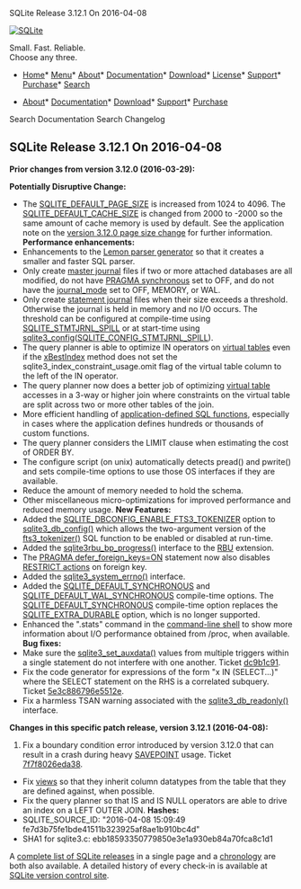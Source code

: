 




SQLite Release 3\.12\.1 On 2016\-04\-08




[![SQLite](../images/sqlite370_banner.gif)](../index.html)


Small. Fast. Reliable.  
Choose any three.


* [Home](../index.html)* [Menu](javascript:void(0))* [About](../about.html)* [Documentation](../docs.html)* [Download](../download.html)* [License](../copyright.html)* [Support](../support.html)* [Purchase](../prosupport.html)* [Search](javascript:void(0))




* [About](../about.html)* [Documentation](../docs.html)* [Download](../download.html)* [Support](../support.html)* [Purchase](../prosupport.html)






Search Documentation
Search Changelog







## SQLite Release 3\.12\.1 On 2016\-04\-08

**Prior changes from version 3\.12\.0 (2016\-03\-29\):**


**Potentially Disruptive Change:**
- The [SQLITE\_DEFAULT\_PAGE\_SIZE](../compile.html#default_page_size) is increased from 1024 to 4096\.
 The [SQLITE\_DEFAULT\_CACHE\_SIZE](../compile.html#default_cache_size) is changed from 2000 to \-2000 so
 the same amount of cache memory is used by default.
 See the application note on the
 [version 3\.12\.0 page size change](../pgszchng2016.html) for further information.
**Performance enhancements:**
- Enhancements to the [Lemon parser generator](../lemon.html)
 so that it creates a smaller and faster SQL parser.
- Only create [master journal](../tempfiles.html#superjrnl) files if two or more attached databases are all
 modified, do not have [PRAGMA synchronous](../pragma.html#pragma_synchronous) set to OFF, and
 do not have the [journal\_mode](../pragma.html#pragma_journal_mode) set to OFF, MEMORY, or WAL.
- Only create [statement journal](../tempfiles.html#stmtjrnl) files when their size exceeds a threshold.
 Otherwise the journal is held in memory and no I/O occurs. The threshold
 can be configured at compile\-time using [SQLITE\_STMTJRNL\_SPILL](../compile.html#stmtjrnl_spill) or at
 start\-time using [sqlite3\_config](../c3ref/config.html)([SQLITE\_CONFIG\_STMTJRNL\_SPILL](../c3ref/c_config_covering_index_scan.html#sqliteconfigstmtjrnlspill)).
- The query planner is able to optimize IN operators on [virtual tables](../vtab.html)
 even if the [xBestIndex](../vtab.html#xbestindex) method does not set the
 sqlite3\_index\_constraint\_usage.omit flag of the
 virtual table column to the left of the IN operator.
- The query planner now does a better job of optimizing [virtual table](../vtab.html)
 accesses in a 3\-way or higher join where constraints on the virtual
 table are split across two or more other tables of the join.
- More efficient handling of [application\-defined SQL functions](../appfunc.html), especially
 in cases where the application defines hundreds or thousands of
 custom functions.
- The query planner considers the LIMIT clause when estimating the cost
 of ORDER BY.
- The configure script (on unix) automatically detects
 pread() and pwrite() and sets compile\-time options to use those OS
 interfaces if they are available.
- Reduce the amount of memory needed to hold the schema.
- Other miscellaneous micro\-optimizations for improved performance and reduced
 memory usage.
**New Features:**
- Added the [SQLITE\_DBCONFIG\_ENABLE\_FTS3\_TOKENIZER](../c3ref/c_dbconfig_defensive.html#sqlitedbconfigenablefts3tokenizer) option to [sqlite3\_db\_config()](../c3ref/db_config.html)
 which allows the two\-argument version of the [fts3\_tokenizer()](../fts3.html#f3tknzr) SQL function to
 be enabled or disabled at run\-time.
- Added the [sqlite3rbu\_bp\_progress()](https://www.sqlite.org/src/artifact/d7cc99350?ln=403-443)
 interface to the [RBU](../rbu.html) extension.
- The [PRAGMA defer\_foreign\_keys\=ON](../pragma.html#pragma_defer_foreign_keys) statement now also disables
 [RESTRICT actions](../foreignkeys.html#fk_actions) on foreign key.
- Added the [sqlite3\_system\_errno()](../c3ref/system_errno.html) interface.
- Added the [SQLITE\_DEFAULT\_SYNCHRONOUS](../compile.html#default_synchronous) and [SQLITE\_DEFAULT\_WAL\_SYNCHRONOUS](../compile.html#default_wal_synchronous)
 compile\-time options. The [SQLITE\_DEFAULT\_SYNCHRONOUS](../compile.html#default_synchronous) compile\-time option
 replaces the [SQLITE\_EXTRA\_DURABLE](../compile.html#extra_durable) option, which is no longer supported.
- Enhanced the ".stats" command in the [command\-line shell](../cli.html) to show more
 information about I/O performance obtained from /proc, when available.
**Bug fixes:**
- Make sure the [sqlite3\_set\_auxdata()](../c3ref/get_auxdata.html) values from multiple triggers
 within a single statement do not interfere with one another.
 Ticket [dc9b1c91](https://www.sqlite.org/src/info/dc9b1c91).
- Fix the code generator for expressions of the form "x IN (SELECT...)" where
 the SELECT statement on the RHS is a correlated subquery.
 Ticket [5e3c886796e5512e](https://www.sqlite.org/src/info/5e3c886796e5512e).
- Fix a harmless TSAN warning associated with the [sqlite3\_db\_readonly()](../c3ref/db_readonly.html) interface.




**Changes in this specific patch release, version 3\.12\.1 (2016\-04\-08\):**


1. Fix a boundary condition error introduced by version 3\.12\.0
 that can result in a crash during heavy [SAVEPOINT](../lang_savepoint.html) usage.
 Ticket [7f7f8026eda38](https://www.sqlite.org/src/info/7f7f8026eda38).
- Fix [views](../lang_createview.html) so that they inherit column datatypes from the
 table that they are defined against, when possible.
- Fix the query planner so that IS and IS NULL operators are able
 to drive an index on a LEFT OUTER JOIN.
**Hashes:**
- SQLITE\_SOURCE\_ID: "2016\-04\-08 15:09:49 fe7d3b75fe1bde41511b323925af8ae1b910bc4d"
- SHA1 for sqlite3\.c: ebb18593350779850e3e1a930eb84a70fca8c1d1



A [complete list of SQLite releases](../changes.html)
 in a single page and a [chronology](../chronology.html) are both also available.
 A detailed history of every
 check\-in is available at
 [SQLite version control site](https://www.sqlite.org/src/timeline).




